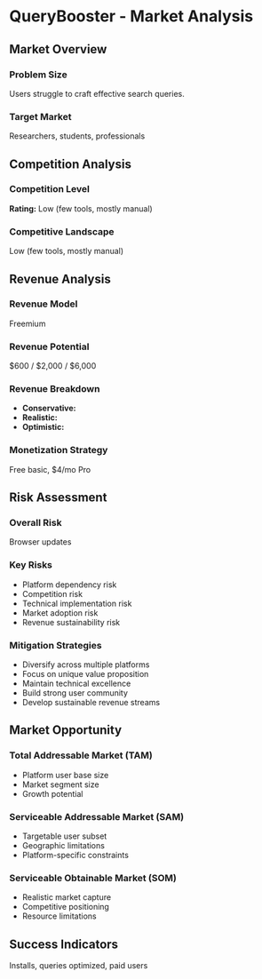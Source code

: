 # QueryBooster - Market Analysis

## Market Overview

### Problem Size
Users struggle to craft effective search queries.

### Target Market
Researchers, students, professionals

## Competition Analysis

### Competition Level
**Rating:** Low (few tools, mostly manual)

### Competitive Landscape
Low (few tools, mostly manual)

## Revenue Analysis

### Revenue Model
Freemium

### Revenue Potential
$600 / $2,000 / $6,000

### Revenue Breakdown
- **Conservative:** 
- **Realistic:** 
- **Optimistic:** 

### Monetization Strategy
Free basic, $4/mo Pro

## Risk Assessment

### Overall Risk
Browser updates

### Key Risks
- Platform dependency risk
- Competition risk
- Technical implementation risk
- Market adoption risk
- Revenue sustainability risk

### Mitigation Strategies
- Diversify across multiple platforms
- Focus on unique value proposition
- Maintain technical excellence
- Build strong user community
- Develop sustainable revenue streams

## Market Opportunity

### Total Addressable Market (TAM)
- Platform user base size
- Market segment size
- Growth potential

### Serviceable Addressable Market (SAM)
- Targetable user subset
- Geographic limitations
- Platform-specific constraints

### Serviceable Obtainable Market (SOM)
- Realistic market capture
- Competitive positioning
- Resource limitations

## Success Indicators
Installs, queries optimized, paid users

